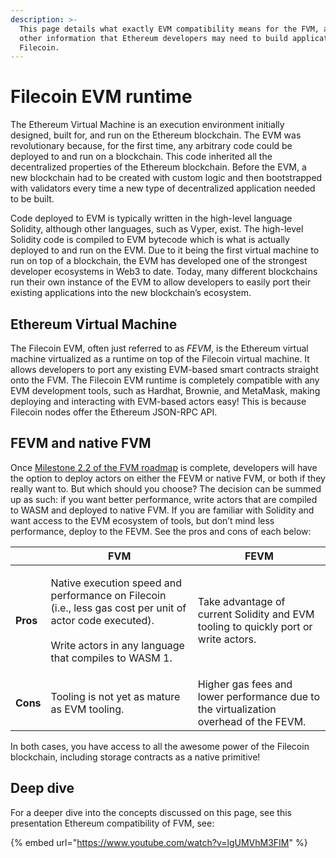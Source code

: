 ```yaml
---
description: >-
  This page details what exactly EVM compatibility means for the FVM, and any
  other information that Ethereum developers may need to build applications on
  Filecoin.
---
```


# Filecoin EVM runtime

The Ethereum Virtual Machine is an execution environment initially designed, built for, and run on the Ethereum blockchain. The EVM was revolutionary because, for the first time, any arbitrary code could be deployed to and run on a blockchain. This code inherited all the decentralized properties of the Ethereum blockchain. Before the EVM, a new blockchain had to be created with custom logic and then bootstrapped with validators every time a new type of decentralized application needed to be built.

Code deployed to EVM is typically written in the high-level language Solidity, although other languages, such as Vyper, exist. The high-level Solidity code is compiled to EVM bytecode which is what is actually deployed to and run on the EVM. Due to it being the first virtual machine to run on top of a blockchain, the EVM has developed one of the strongest developer ecosystems in Web3 to date. Today, many different blockchains run their own instance of the EVM to allow developers to easily port their existing applications into the new blockchain’s ecosystem.

## Ethereum Virtual Machine

The Filecoin EVM, often just referred to as _FEVM_, is the Ethereum virtual machine virtualized as a runtime on top of the Filecoin virtual machine. It allows developers to port any existing EVM-based smart contracts straight onto the FVM. The Filecoin EVM runtime is completely compatible with any EVM development tools, such as Hardhat, Brownie, and MetaMask, making deploying and interacting with EVM-based actors easy! This is because Filecoin nodes offer the Ethereum JSON-RPC API.

## FEVM and native FVM

Once [Milestone 2.2 of the FVM roadmap](https://docs.filecoin.io/smart-contracts/fundamentals/roadmap/) is complete, developers will have the option to deploy actors on either the FEVM or native FVM, or both if they really want to. But which should you choose? The decision can be summed up as such: if you want better performance, write actors that are compiled to WASM and deployed to native FVM. If you are familiar with Solidity and want access to the EVM ecosystem of tools, but don’t mind less performance, deploy to the FEVM. See the pros and cons of each below:

|          | FVM                                                                                                                                                                           | FEVM                                                                                  |
| -------- | ----------------------------------------------------------------------------------------------------------------------------------------------------------------------------- | ------------------------------------------------------------------------------------- |
| **Pros** | <p>Native execution speed and performance on Filecoin (i.e., less gas cost per unit of actor code executed).<br><br>Write actors in any language that compiles to WASM 1.</p> | Take advantage of current Solidity and EVM tooling to quickly port or write actors.   |
| **Cons** | Tooling is not yet as mature as EVM tooling.                                                                                                                                  | Higher gas fees and lower performance due to the virtualization overhead of the FEVM. |

In both cases, you have access to all the awesome power of the Filecoin blockchain, including storage contracts as a native primitive!

## Deep dive

For a deeper dive into the concepts discussed on this page, see this presentation Ethereum compatibility of FVM, see:

{% embed url="https://www.youtube.com/watch?v=lgUMVhM3FIM" %}
